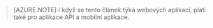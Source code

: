 > [AZURE.NOTE] I když se tento článek týká webových aplikací, platí také pro aplikace API a mobilní aplikace.



<!--HONumber=Jun16_HO2-->


